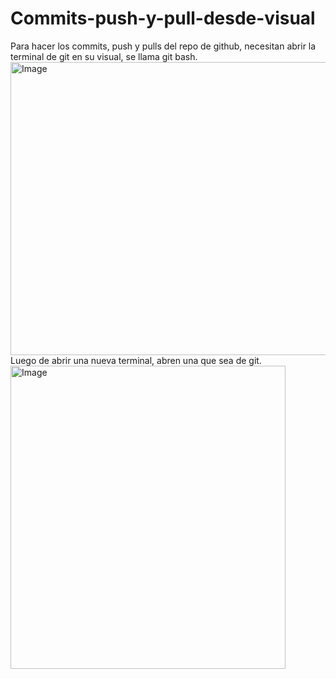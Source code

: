 # Commits-push-y-pull-desde-visual

Para hacer los commits, push y pulls del repo de github, necesitan abrir la terminal de git en su visual, se llama git bash.
<img width="774" height="469" alt="Image" src="https://github.com/user-attachments/assets/f160fd14-8aea-4701-ac11-2f1ed3b9c53d" />
Luego de abrir una nueva terminal, abren una que sea de git.
<img width="440" height="485" alt="Image" src="https://github.com/user-attachments/assets/2f0b9c4a-12d3-45b6-9bb9-d38cc115a84f" />
